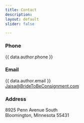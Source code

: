 ```yaml
---
title: Contact
description:
layout: default
slider: false

---
```


### Phone
{{ data.author.phone }}
  
### Email
{{ data.author.email }}  
Jaisa@BrideToBeConsignment.com

### Address

8925 Penn Avenue South  
Bloomington, Minnesota 55431
